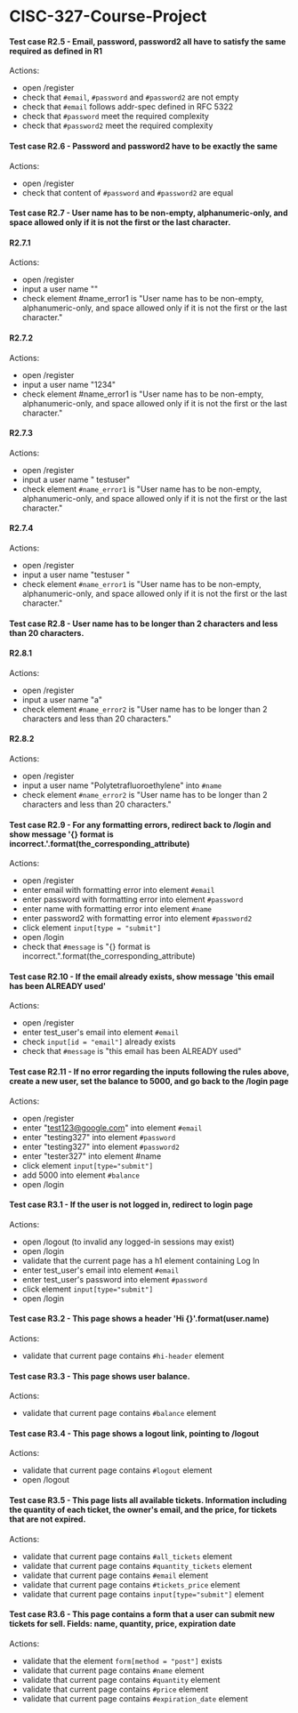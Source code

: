 # CISC-327-Course-Project

#### Test case R2.5 - Email, password, password2 all have to satisfy the same required as defined in R1
Actions:
* open /register
* check that ```#email```, ```#password``` and ```#password2``` are not empty
* check that ```#email``` follows addr-spec defined in RFC 5322
* check that ```#password``` meet the required complexity
* check that ```#password2``` meet the required complexity

#### Test case R2.6 - Password and password2 have to be exactly the same
Actions:
* open /register
* check that content of ```#password``` and ```#password2``` are equal

#### Test case R2.7 - User name has to be non-empty, alphanumeric-only, and space allowed only if it is not the first or the last character.

#### R2.7.1
Actions:
* open /register
* input a user name ""
* check element #name_error1 is "User name has to be non-empty, alphanumeric-only, and space allowed only if it is not the first or the last character."

#### R2.7.2
Actions:
* open /register
* input a user name "1234"
* check element #name_error1 is "User name has to be non-empty, alphanumeric-only, and space allowed only if it is not the first or the last character."

#### R2.7.3
Actions:
* open /register
* input a user name " testuser"
* check element ```#name_error1``` is "User name has to be non-empty, alphanumeric-only, and space allowed only if it is not the first or the last character."

#### R2.7.4
Actions:
* open /register
* input a user name "testuser "
* check element ```#name_error1``` is "User name has to be non-empty, alphanumeric-only, and space allowed only if it is not the first or the last character."

#### Test case R2.8 - User name has to be longer than 2 characters and less than 20 characters.
#### R2.8.1
Actions:
* open /register
* input a user name "a"
* check element ```#name_error2``` is "User name has to be longer than 2 characters and less than 20 characters."

#### R2.8.2
Actions:
* open /register
* input a user name "Polytetrafluoroethylene" into ```#name```
* check element ```#name_error2``` is "User name has to be longer than 2 characters and less than 20 characters."

#### Test case R2.9 - For any formatting errors, redirect back to /login and show message '{} format is incorrect.'.format(the_corresponding_attribute)
Actions:
* open /register
* enter email with formatting error into element ```#email```
* enter password with formatting error into element ```#password```
* enter name with formatting error into element ```#name```
* enter password2 with formatting error into element ```#password2```
* click element ```input[type = "submit"]```
* open /login
* check that ```#message``` is "{} format is incorrect.".format(the_corresponding_attribute)

#### Test case R2.10 - If the email already exists, show message 'this email has been ALREADY used'
Actions:
* open /register
* enter test_user's email into element ```#email```
* check ```input[id = "email"]``` already exists
* check that ```#message``` is "this email has been ALREADY used"

#### Test case R2.11 - If no error regarding the inputs following the rules above, create a new user, set the balance to 5000, and go back to the /login page
Actions:
* open /register
* enter "test123@google.com" into element ```#email```
* enter "testing327" into element ```#password```
* enter "testing327" into element ```#password2```
* enter "tester327" into element #name
* click element ```input[type="submit"]```
* add 5000 into element ```#balance```
* open /login

#### Test case R3.1 - If the user is not logged in, redirect to login page
Actions:
* open /logout (to invalid any logged-in sessions may exist)
* open /login
* validate that the current page has a h1 element containing Log In
* enter test_user's email into element ```#email```
* enter test_user's password into element ```#password```
* click element ```input[type="submit"]```
* open /login

#### Test case R3.2 - This page shows a header 'Hi {}'.format(user.name)
Actions:
* validate that current page contains ```#hi-header``` element

#### Test case R3.3 - This page shows user balance.
Actions:
* validate that current page contains ```#balance``` element

#### Test case R3.4 - This page shows a logout link, pointing to /logout
Actions:
* validate that current page contains ```#logout``` element
* open /logout

#### Test case R3.5 - This page lists all available tickets. Information including the quantity of each ticket, the owner's email, and the price, for tickets that are not expired.
Actions:
* validate that current page contains ```#all_tickets``` element
* validate that current page contains ```#quantity_tickets``` element
* validate that current page contains ```#email``` element
* validate that current page contains ```#tickets_price``` element
* validate that current page contains ```input[type="submit"]``` element

#### Test case R3.6 - This page contains a form that a user can submit new tickets for sell. Fields: name, quantity, price, expiration date
Actions:
* validate that the element ```form[method = "post"]``` exists
* validate that current page contains ```#name``` element
* validate that current page contains ```#quantity``` element
* validate that current page contains ```#price``` element
* validate that current page contains ```#expiration_date``` element
